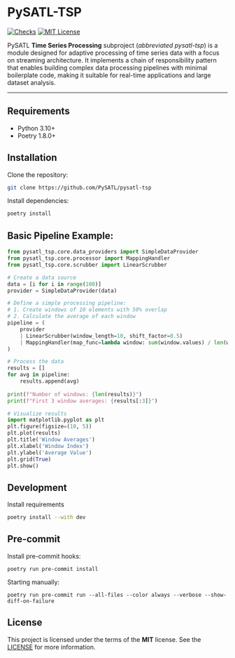 # PySATL-TSP

[status-shield]: https://img.shields.io/github/actions/workflow/status/PySATL/pysatl-tsp/.github/workflows/check.yaml?branch=main&event=push&style=for-the-badge&label=Checks
[status-url]: https://github.com/PySATL/pysatl-tsp/blob/main/.github/workflows/check.yaml
[license-shield]: https://img.shields.io/github/license/PySATL/pysatl-tsp.svg?style=for-the-badge&color=blue
[license-url]: LICENSE

[![Checks][status-shield]][status-url]
[![MIT License][license-shield]][license-url]

PySATL **Time Series Processing** subproject (*abbreviated pysatl-tsp*) is a module designed for adaptive processing of time series data with a focus on streaming architecture. It implements a chain of responsibility pattern that enables building complex data processing pipelines with minimal boilerplate code, making it suitable for real-time applications and large dataset analysis.

---

## Requirements

- Python 3.10+
- Poetry 1.8.0+

## Installation

Clone the repository:

```bash
git clone https://github.com/PySATL/pysatl-tsp
```

Install dependencies:

```bash
poetry install
```

## Basic Pipeline Example:

```python
from pysatl_tsp.core.data_providers import SimpleDataProvider
from pysatl_tsp.core.processor import MappingHandler
from pysatl_tsp.core.scrubber import LinearScrubber

# Create a data source
data = [i for i in range(100)]
provider = SimpleDataProvider(data)

# Define a simple processing pipeline:
# 1. Create windows of 10 elements with 50% overlap
# 2. Calculate the average of each window
pipeline = (
    provider
    | LinearScrubber(window_length=10, shift_factor=0.5)
    | MappingHandler(map_func=lambda window: sum(window.values) / len(window))
)

# Process the data
results = []
for avg in pipeline:
    results.append(avg)
    
print(f"Number of windows: {len(results)}")
print(f"First 3 window averages: {results[:3]}")

# Visualize results
import matplotlib.pyplot as plt
plt.figure(figsize=(10, 5))
plt.plot(results)
plt.title('Window Averages')
plt.xlabel('Window Index')
plt.ylabel('Average Value')
plt.grid(True)
plt.show()

```

## Development

Install requirements

```bash
poetry install --with dev
```

## Pre-commit

Install pre-commit hooks:

```shell
poetry run pre-commit install
```

Starting manually:

```shell
poetry run pre-commit run --all-files --color always --verbose --show-diff-on-failure
```

## License

This project is licensed under the terms of the **MIT** license. See the [LICENSE](LICENSE) for more information.
